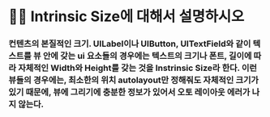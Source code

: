 # 👨‍🎨 Intrinsic Size에 대해서 설명하시오



### 컨텐츠의 본질적인 크기. UILabel이나 UIButton, UITextField와 같이 텍스트를 뷰 안에 갖는 ui 요소들의 경우에는 텍스트의 크기나 폰트, 길이에 따라 자체적인 Width와 Height를 갖는 것을 Instrinsic Size라 한다. 이런 뷰들의 경우에는, 최소한의 위치 autolayout만 정해줘도 자체적인 크기가 있기 때문에, 뷰에 그리기에 충분한 정보가 있어서 오토 레이아웃 에러가 나지 않는다.